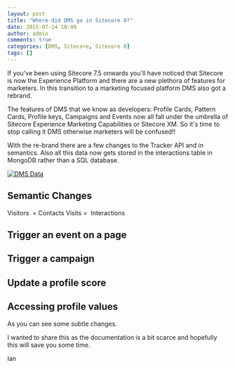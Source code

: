 ```yaml
---
layout: post
title: "Where did DMS go in Sitecore 8?"
date: 2015-07-14 10:49
author: admin
comments: true
categories: [DMS, Sitecore, Sitecore 8]
tags: []
---
```

If you've been using Sitecore 7.5 onwards you'll have noticed that Sitecore is now the Experience Platform and there are a new plethora of features for marketers.
In this transition to a marketing focused platform DMS also got a rebrand.
<!-- more -->

The features of DMS that we know as developers: Profile Cards, Pattern Cards, Profile keys, Campaigns and Events now all fall under the umbrella of Sitecore Experience Marketing Capabilities or Sitecore XM. So it's time to stop calling it DMS otherwise marketers will be confused!!

With the re-brand there are a few changes to the Tracker API and in semantics.
Also all this data now gets stored in the interactions table in MongoDB rather than a SQL database.

<a href="http://coreblimey.azurewebsites.net/wp-content/uploads/2015/07/DMS-Data.jpg">![DMS Data](http://coreblimey.azurewebsites.net/wp-content/uploads/2015/07/DMS-Data.jpg)</a>


## Semantic Changes


Visitors  = Contacts
Visits =  Interactions


## Trigger an event on a page



<script src="https://gist.github.com/ianjohngraham/51f47beaede90501471a.js"></script>



## Trigger a campaign


<script src="https://gist.github.com/ianjohngraham/2b0e822a753e0430b8f2.js"></script>



## Update a profile score


<script src="https://gist.github.com/ianjohngraham/60753cf27f4912572052.js"></script>



## Accessing profile values


<script src="https://gist.github.com/ianjohngraham/cb072690595498df45f5.js"></script>

As you can see some subtle changes.

I wanted to share this as the documentation is a bit scarce and hopefully this will save you some time.

Ian
